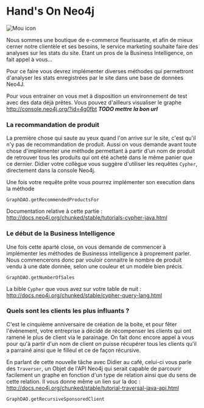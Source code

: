 Hand's On Neo4j
=========

![Mou icon](http://upload.wikimedia.org/wikipedia/en/4/4a/Neo4j.jpg)

Nous sommes une boutique de e-commerce fleurissante, et afin de mieux cerner notre clientèle et ses besoins, le service marketing souhaite faire des analyses sur les stats du site.
Etant un pros de la Business Intelligence, on fait appel à vous...

Pour ce faire vous devrez implémenter diverses méthodes qui permettront d'analyser les stats enregistrées par le site dans une base de données Neo4J.

Pour vous entrainer on vous met à disposition un environnement de test avec des data déjà prêtes.
Vous pouvez d'ailleurs visualiser le graphe <http://console.neo4j.org/?id=4g0fbt> ***TODO mettre la bon url***


### La recommandation de produit

La première chose qui saute au yeux quand l'on arrive sur le site, c'est qu'il n'y pas de recommandation de produit. Aussi on vous demande avant toute chose d'implémenter une méthode permettant à partir d'un nom de produit de retrouver tous les produits qui ont été acheté dans le même panier que ce dernier. Didier votre collègue vous suggère d'utiliser les requêtes `Cypher`, directement dans la console Neo4j.

Une fois votre requête prête vous pourrez implémenter son execution dans la méthode

	GraphDAO.getRecommendedProductsFor

Documentation relative à cette partie : <http://docs.neo4j.org/chunked/stable/tutorials-cypher-java.html>


### Le début de la Business Intelligence

Une fois cette aparté close, on vous demande de commencer à implémenter les méthodes de Businesss intelligence à proprement parler.
Nous commencerons donc par vouloir connaitre le nombre de produit vendu à une date donnée, selon une couleur et un modèle bien précis.

	GraphDAO.getNumberOfSales

La bible `Cypher` que vous avez sur votre table de nuit : <http://docs.neo4j.org/chunked/stable/cypher-query-lang.html>

### Quels sont les clients les plus influants ?

C'est le cinquième anniversaire de création de la boite, et pour fêter l'évènement, votre entreprise a décidé de récompenser les clients qui ont ramené le plus de client via le parainage.
On fait donc encore appel à vous pour qu'à partir d'un nom de client on puisse récupérer tous les clients qu'il a parrainé ainsi que le filleul et ce de façon récursive.

En parlant de cette nouvelle tâche avec Didier au café, celui-ci vous parle des `Traverser`, un Objet de l'API Neo4j qui serait capable de parcourir facilement un graphe en fonction d'un type de relation ainsi que du sens de cette relation.
Il vous donne même un lien sur la doc : <http://docs.neo4j.org/chunked/stable/tutorial-traversal-java-api.html>

	GraphDAO.getRecursiveSponsoredClient